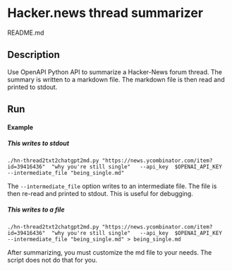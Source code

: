 <!-- markdownlint-disable MD001 -->
# Hacker.news thread summarizer

README.md

## Description

Use OpenAPI Python API to summarize a Hacker-News forum thread.  The summary is written to a markdown file.  The markdown file is then read and printed to stdout.

## Run

#### Example

##### This writes to stdout

`./hn-thread2txt2chatgpt2md.py "https://news.ycombinator.com/item?id=39416436"  "why you're still single"   --api_key  $OPENAI_API_KEY  --intermediate_file "being_single.md"`

The `--intermediate_file` option writes to an intermediate file.  The file is then re-read and printed to stdout.  This is useful for debugging.

##### This writes to a file

`./hn-thread2txt2chatgpt2md.py "https://news.ycombinator.com/item?id=39416436"  "why you're still single"   --api_key  $OPENAI_API_KEY  --intermediate_file "being_single.md" > being_single.md`

After summarizing, you must customize the md file to your needs.  The script does not do that for you.
